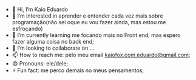 - 👋 Hi, I’m Kaio Eduardo 
- 👀 I’m interested in aprender e entender cada vez mais sobre programação(não sei oque eu vou fazer ainda, mas estou me esfroçando)
- 🌱 I’m currently learning me focando mais no Front end, mas espero fazer alguma coisa no back end;
- 💞️ I’m looking to collaborate on ...
- 📫 How to reach me: pelo meu email kaiofox.com.eduardo@gmail.com;
- 😄 Pronouns: ele/dele;
- ⚡ Fun fact: me perco demais no meus pensamentos;

<!---
Newprogram05/Newprogram05 is a ✨ special ✨ repository because its `README.md` (this file) appears on your GitHub profile.
You can click the Preview link to take a look at your changes.
--->
